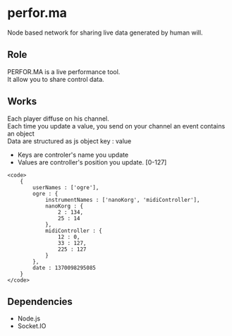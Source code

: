 perfor.ma
=========
<p>
	Node based network for sharing live data generated by human will.
</p>

<h2>Role</h2>
<p>
	PERFOR.MA is a live performance tool.<br/>
	It allow you to share control data. 
</p>

<h2>Works</h2>
<p>
	Each player diffuse on his channel.<br/>
	Each time you update a value, you send on your channel an event contains an object<br/>
	Data are structured as js object key : value<br/>
	<ul>
		<li>Keys are controler's name you update</li>
		<li>Values are controller's position you update. [0-127]</li>
	</ul>

	<code>
		{
			userNames : ['ogre'],
			ogre : {
				instrumentNames : ['nanoKorg', 'midiController'],
				nanoKorg : {
					2 : 134,
					25 : 14
				},
				midiController : {
					12 : 0,
					33 : 127,
					225 : 127
				}
			},
			date : 1370098295085
		}
	</code>
</p>

<h2>Dependencies</h2>
<p>
	<ul>
		<li>Node.js</li>
		<li>Socket.IO</li>
	</ul>
</p>
